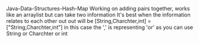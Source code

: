 Java-Data-Structures-Hash-Map
Working on adding pairs together, works like an arraylist but can take two information
It's best when the information relates to each other
out out will be [String,Charchter,int] = ["String,Charchter,int"] in this case the ',' is representing 'or' as you can use String or Charchter or int
